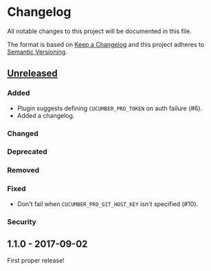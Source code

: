 # Changelog

All notable changes to this project will be documented in this file.

The format is based on [Keep a Changelog](http://keepachangelog.com/en/1.0.0/)
and this project adheres to [Semantic Versioning](http://semver.org/spec/v2.0.0.html).

## [Unreleased]

### Added

* Plugin suggests defining `CUCUMBER_PRO_TOKEN` on auth failure (#6).
* Added a changelog.

### Changed

### Deprecated

### Removed

### Fixed

* Don't fail when `CUCUMBER_PRO_GIT_HOST_KEY` isn't specified (#10).

### Security

## 1.1.0 - 2017-09-02

First proper release!

[Unreleased]: https://github.com/cucumber-ltd/cucumber-pro-plugin-jvm/compare/v1.1.0...HEAD
